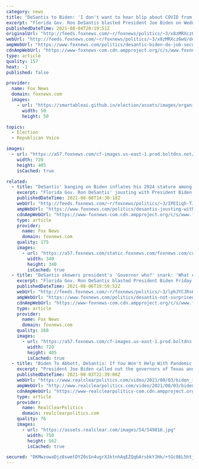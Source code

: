 ```yaml
---
category: news
title: "DeSantis to Biden: 'I don't want to hear blip about COVID from you' until you do your job and secure border"
excerpt: "Florida Gov. Ron DeSantis blasted President Joe Biden on Wednesday telling him to do his job and secure the southern border and not say “blip” about the coronavirus until he does."
publishedDateTime: 2021-08-04T20:19:51Z
originalUrl: "http://feeds.foxnews.com/~r/foxnews/politics/~3/x8zMRXcz6wU/desantis-biden-do-job-secure-border"
webUrl: "http://feeds.foxnews.com/~r/foxnews/politics/~3/x8zMRXcz6wU/desantis-biden-do-job-secure-border"
ampWebUrl: "https://www.foxnews.com/politics/desantis-biden-do-job-secure-border.amp"
cdnAmpWebUrl: "https://www-foxnews-com.cdn.ampproject.org/c/s/www.foxnews.com/politics/desantis-biden-do-job-secure-border.amp"
type: article
quality: 157
heat: -1
published: false

provider:
  name: Fox News
  domain: foxnews.com
  images:
    - url: "https://smartableai.github.io/election/assets/images/organizations/foxnews.com-50x50.jpg"
      width: 50
      height: 50

topics:
  - Election
  - Republican Voice

images:
  - url: "https://a57.foxnews.com/cf-images.us-east-1.prod.boltdns.net/v1/static/694940094001/907e1608-1228-4e6c-974d-a50b0739f4eb/ebc82b9e-a42e-4cbc-9d42-56fb5dadf1c0/1280x720/match/720/405/image.jpg?ve=1&tl=1"
    width: 720
    height: 405
    isCached: true

related:
  - title: "DeSantis' banging on Biden inflates his 2024 stature among GOP voters"
    excerpt: "Florida Gov. Ron DeSantis' jousting with President Biden appears to inflates his 2024 stature among GOP voters"
    publishedDateTime: 2021-08-08T14:30:18Z
    webUrl: "http://feeds.foxnews.com/~r/foxnews/politics/~3/IPEIiqh-TJI/desantis-jousting-with-biden-inflates-his-2024-stature-among-gop-voters"
    ampWebUrl: "https://www.foxnews.com/politics/desantis-jousting-with-biden-inflates-his-2024-stature-among-gop-voters.amp"
    cdnAmpWebUrl: "https://www-foxnews-com.cdn.ampproject.org/c/s/www.foxnews.com/politics/desantis-jousting-with-biden-inflates-his-2024-stature-among-gop-voters.amp"
    type: article
    provider:
      name: Fox News
      domain: foxnews.com
    quality: 175
    images:
      - url: "https://a57.foxnews.com/static.foxnews.com/foxnews.com/content/uploads/2019/03/340/340/PaulSteinhauser.jpg?ve=1&tl=1"
        width: 340
        height: 340
        isCached: true
  - title: "DeSantis skewers president's 'Governor who?' snark: 'What else has Biden forgotten?'"
    excerpt: "Florida Gov. Ron DeSantis blasted President Biden Friday in response to the president pretending to not know who the governor was when asked a question by a reporter."
    publishedDateTime: 2021-08-06T19:59:52Z
    webUrl: "http://feeds.foxnews.com/~r/foxnews/politics/~3/lphJYCJRs6A/desantis-not-surprised-biden-doesnt-remember-him-question-is-what-else-has-he-forgotten"
    ampWebUrl: "https://www.foxnews.com/politics/desantis-not-surprised-biden-doesnt-remember-him-question-is-what-else-has-he-forgotten.amp"
    cdnAmpWebUrl: "https://www-foxnews-com.cdn.ampproject.org/c/s/www.foxnews.com/politics/desantis-not-surprised-biden-doesnt-remember-him-question-is-what-else-has-he-forgotten.amp"
    type: article
    provider:
      name: Fox News
      domain: foxnews.com
    quality: 168
    images:
      - url: "https://a57.foxnews.com/cf-images.us-east-1.prod.boltdns.net/v1/static/694940094001/382e7569-3532-42ec-ba9e-5b1b659cccab/3c3efe4e-5f55-4119-8822-386045df8efb/1280x720/match/720/405/image.jpg?ve=1&tl=1"
        width: 720
        height: 405
        isCached: true
  - title: "Biden To Abbott, DeSantis: If You Won't Help With Pandemic, \"At Least Get Out Of The Way\""
    excerpt: "President Joe Biden called out the governors of Texas and Florida, Greg Abbott and Ron DeSantis, for not helping curb the COVID-19 pandemic. \"Just two states, Florida and Texas, account for one-third of all new COVID-19 cases in the entire country."
    publishedDateTime: 2021-08-03T22:39:00Z
    webUrl: "https://www.realclearpolitics.com/video/2021/08/03/biden_if_some_governors_wont_help_with_pandemic_at_least_get_out_of_the_way.html#!"
    ampWebUrl: "http://www.realclearpolitics.com/video/2021/08/03/biden_if_some_governors_wont_help_with_pandemic_at_least_get_out_of_the_way.amp.html"
    cdnAmpWebUrl: "https://www-realclearpolitics-com.cdn.ampproject.org/c/www.realclearpolitics.com/video/2021/08/03/biden_if_some_governors_wont_help_with_pandemic_at_least_get_out_of_the_way.amp.html"
    type: article
    provider:
      name: RealClearPolitics
      domain: realclearpolitics.com
    quality: 76
    images:
      - url: "https://assets.realclear.com/images/54/549816.jpg"
        width: 750
        height: 562
        isCached: true

secured: "DKMwzowaDjz8swmtDYZ0sSn4ugrXJktnhAqEZQqbArsbkYJHk/+tGc86L5htjA+jM2PQVlt+XKkHS0BGA2G23/6Q5NaNYtbHqG84mWQhyKz6F5v/9dnCqf1Gg2g36T+B2W7HLL26ANT2acLP2Zv3k6JZlAsv6F4TEvuaoVyUXJBYsHfLjhHzVo5VFBSPP4BtzEBagJYRzrbEmCNKGg1fHcIznHOt2jIqnQd9xVVVGkmrbG5JbRRjhrcn4bYnz5gKPtR0FlbTuApDMFoItDewWR6Z50vEiFM3eAPso0SfOCjOMHvlnoabi/E0VczIKc6Kt3gVi2mMeCx6NlK+wfaWv1vXXPaG4Iz0dBFE4wKfYU4=;T+WYCNSEc+K1cDNoU4+2hA=="
---
```


